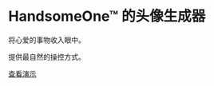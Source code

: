 # HandsomeOne™ 的头像生成器

将心爱的事物收入眼中。

提供最自然的操控方式。

[查看演示](http://handsomeone.github.io/Avatar-Generator/)
